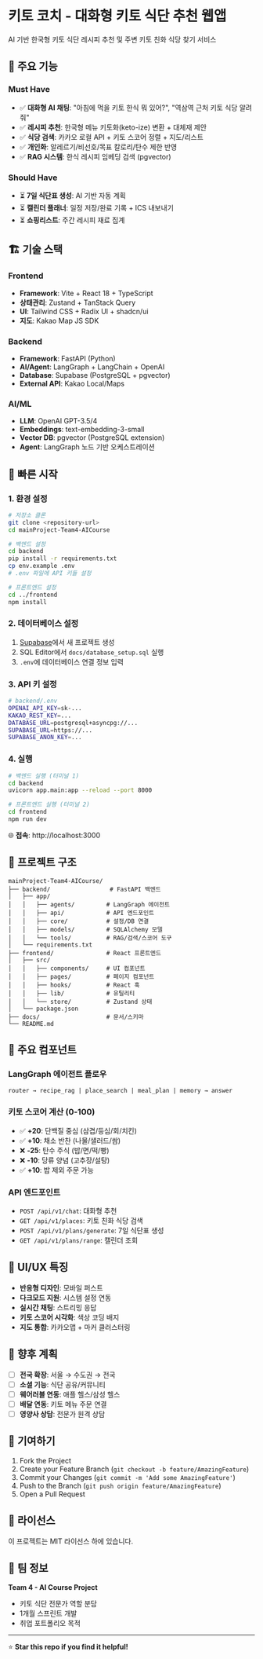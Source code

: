 # 키토 코치 - 대화형 키토 식단 추천 웹앱

AI 기반 한국형 키토 식단 레시피 추천 및 주변 키토 친화 식당 찾기 서비스

## 🎯 주요 기능

### Must Have
- ✅ **대화형 AI 채팅**: "아침에 먹을 키토 한식 뭐 있어?", "역삼역 근처 키토 식당 알려줘"
- ✅ **레시피 추천**: 한국형 메뉴 키토화(keto-ize) 변환 + 대체재 제안  
- ✅ **식당 검색**: 카카오 로컬 API + 키토 스코어 정렬 + 지도/리스트
- ✅ **개인화**: 알레르기/비선호/목표 칼로리/탄수 제한 반영
- ✅ **RAG 시스템**: 한식 레시피 임베딩 검색 (pgvector)

### Should Have  
- ⏳ **7일 식단표 생성**: AI 기반 자동 계획
- ⏳ **캘린더 플래너**: 일정 저장/완료 기록 + ICS 내보내기
- ⏳ **쇼핑리스트**: 주간 레시피 재료 집계

## 🏗️ 기술 스택

### Frontend
- **Framework**: Vite + React 18 + TypeScript
- **상태관리**: Zustand + TanStack Query
- **UI**: Tailwind CSS + Radix UI + shadcn/ui
- **지도**: Kakao Map JS SDK

### Backend  
- **Framework**: FastAPI (Python)
- **AI/Agent**: LangGraph + LangChain + OpenAI
- **Database**: Supabase (PostgreSQL + pgvector)
- **External API**: Kakao Local/Maps

### AI/ML
- **LLM**: OpenAI GPT-3.5/4
- **Embeddings**: text-embedding-3-small  
- **Vector DB**: pgvector (PostgreSQL extension)
- **Agent**: LangGraph 노드 기반 오케스트레이션

## 🚀 빠른 시작

### 1. 환경 설정

```bash
# 저장소 클론
git clone <repository-url>
cd mainProject-Team4-AICourse

# 백엔드 설정
cd backend
pip install -r requirements.txt
cp env.example .env
# .env 파일에 API 키들 설정

# 프론트엔드 설정  
cd ../frontend
npm install
```

### 2. 데이터베이스 설정

1. [Supabase](https://supabase.com)에서 새 프로젝트 생성
2. SQL Editor에서 `docs/database_setup.sql` 실행
3. `.env`에 데이터베이스 연결 정보 입력

### 3. API 키 설정

```bash
# backend/.env
OPENAI_API_KEY=sk-...
KAKAO_REST_KEY=...
DATABASE_URL=postgresql+asyncpg://...
SUPABASE_URL=https://...
SUPABASE_ANON_KEY=...
```

### 4. 실행

```bash
# 백엔드 실행 (터미널 1)
cd backend  
uvicorn app.main:app --reload --port 8000

# 프론트엔드 실행 (터미널 2)
cd frontend
npm run dev
```

🌐 **접속**: http://localhost:3000

## 📁 프로젝트 구조

```
mainProject-Team4-AICourse/
├── backend/                 # FastAPI 백엔드
│   ├── app/
│   │   ├── agents/         # LangGraph 에이전트
│   │   ├── api/            # API 엔드포인트  
│   │   ├── core/           # 설정/DB 연결
│   │   ├── models/         # SQLAlchemy 모델
│   │   └── tools/          # RAG/검색/스코어 도구
│   └── requirements.txt
├── frontend/               # React 프론트엔드
│   ├── src/
│   │   ├── components/     # UI 컴포넌트
│   │   ├── pages/          # 페이지 컴포넌트
│   │   ├── hooks/          # React 훅
│   │   ├── lib/            # 유틸리티
│   │   └── store/          # Zustand 상태
│   └── package.json
├── docs/                   # 문서/스키마
└── README.md
```

## 🔧 주요 컴포넌트

### LangGraph 에이전트 플로우
```
router → recipe_rag | place_search | meal_plan | memory → answer
```

### 키토 스코어 계산 (0-100)
- ✅ **+20**: 단백질 중심 (삼겹/등심/회/치킨)
- ✅ **+10**: 채소 반찬 (나물/샐러드/쌈)  
- ❌ **-25**: 탄수 주식 (밥/면/떡/빵)
- ❌ **-10**: 당류 양념 (고추장/설탕)
- ✅ **+10**: 밥 제외 주문 가능

### API 엔드포인트
- `POST /api/v1/chat`: 대화형 추천
- `GET /api/v1/places`: 키토 친화 식당 검색
- `POST /api/v1/plans/generate`: 7일 식단표 생성
- `GET /api/v1/plans/range`: 캘린더 조회

## 🎨 UI/UX 특징

- **반응형 디자인**: 모바일 퍼스트 
- **다크모드 지원**: 시스템 설정 연동
- **실시간 채팅**: 스트리밍 응답
- **키토 스코어 시각화**: 색상 코딩 배지
- **지도 통합**: 카카오맵 + 마커 클러스터링

## 🔮 향후 계획

- [ ] **전국 확장**: 서울 → 수도권 → 전국
- [ ] **소셜 기능**: 식단 공유/커뮤니티  
- [ ] **웨어러블 연동**: 애플 헬스/삼성 헬스
- [ ] **배달 연동**: 키토 메뉴 주문 연결
- [ ] **영양사 상담**: 전문가 원격 상담

## 🤝 기여하기

1. Fork the Project
2. Create your Feature Branch (`git checkout -b feature/AmazingFeature`)
3. Commit your Changes (`git commit -m 'Add some AmazingFeature'`)
4. Push to the Branch (`git push origin feature/AmazingFeature`)
5. Open a Pull Request

## 📄 라이선스

이 프로젝트는 MIT 라이선스 하에 있습니다.

## 👥 팀 정보

**Team 4 - AI Course Project**
- 키토 식단 전문가 역할 분담
- 1개월 스프린트 개발
- 취업 포트폴리오 목적

---

⭐ **Star this repo if you find it helpful!**
